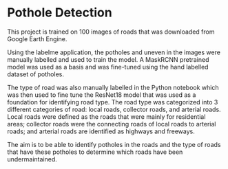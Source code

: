 # Pothole Detection
This project is trained on 100 images of roads that was downloaded from Google Earth Engine. 

Using the labelme application, the potholes and uneven in the images were manually labelled and used to train the model. A MaskRCNN pretrained model was used as a basis and was fine-tuned using the hand labelled dataset of potholes. 

The type of road was also manually labelled in the Python notebook which was then used to fine tune the ResNet18 model that was used as a foundation for identifying road type. The road type was categorized into 3 different categories of road: local roads, collector roads, and arterial roads. Local roads were defined as the roads that were mainly for residential areas; collector roads were the connecting roads of local roads to arterial roads; and arterial roads are identified as highways and freeways. 

The aim is to be able to identify potholes in the roads and the type of roads that have these potholes to determine which roads have been undermaintained.

